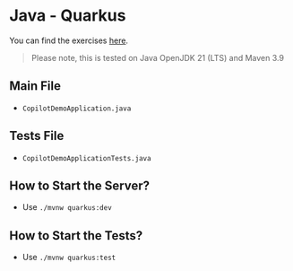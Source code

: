 # Java - Quarkus

You can find the exercises [here](../../README.md). 

> Please note, this is tested on Java OpenJDK 21 (LTS) and Maven 3.9

## Main File

- `CopilotDemoApplication.java`

## Tests File

- `CopilotDemoApplicationTests.java`

## How to Start the Server?

- Use `./mvnw quarkus:dev`

## How to Start the Tests?

- Use `./mvnw quarkus:test`